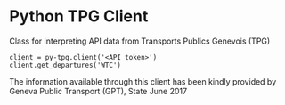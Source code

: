 # Python TPG Client
Class for interpreting API data from  Transports Publics Genevois (TPG)
```
client = py-tpg.client('<API token>')
client.get_departures('WTC')
```

The information available through this client has been kindly provided by Geneva Public Transport (GPT), State June 2017
